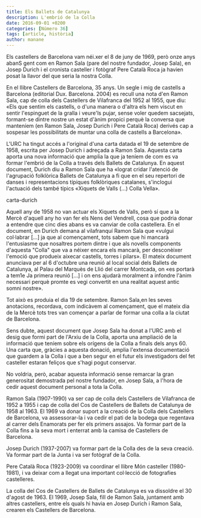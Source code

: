 ```yaml
---
title: Els Ballets de Catalunya
description: L'embrió de la Colla
date: 2016-09-01 +0200
categories: [Número 36]
tags: [article, història]
author: manane
---
```

Els castellers de Barcelona vam néi.xer el 8 de juny de 1969, però onze anys abanS gent com en Ramon Sala (pare del nostre fundador, Josep Sala), en Josep Durich i el cronista casteller i fotògraf Pere Català Roca ja havien posat la llavor del que seria la nostra Colla.

En el llibre Castellers de Barcelona, 35 anys. Un segle i mig de castells a Barcelona (editorial Dux. Barcelona. 2004) es recull una nota d'en Ramon Sala, cap de colla dels Castellers de Vilafranca del 1952 al 1955, que diu: «Els que sentim els castells, o d'una manera o d'altra els hem viscut en sentir l'espinguet de la gralla i veure'ls pujar, sense voler quedem sacsejats, formant-se dintre nostre un estat d'ànim propici perquè la conversa que manteníem (en Ramon Sala, Josep Durich i Pere Català Roca) derivés cap a sospesar les possibilitats de muntar una colla de castells a Barcelona».

L'URC ha tingut accés a l'original d'una carta datada el 19 de setembre de 1958, escrita per Josep Durich i adreçada a Ramon Sala. Aquesta carta aporta una nova informació que amplia la que ja teníem de com es va formar l'embrió de la Colla a través dels Ballets de Catalunya. En aquest document, Durich diu a Ramon Sala que ha «lograt cridar l'atenció de l'agrupació folklòrica Ballets de Catalunya a fi que en el seu repertori de danses i representacions típiques folklòriques catalanes, s'inclogui l'actuació dels també
típics «Xiquets de Valls (...) Colla Vella».

carta-durich

Aquell any de 1958 no van actuar els Xiquets de Valls, però sí que a la Mercè d'aquell any ho van fer els Nens del Vendrell, cosa que podria donar a entendre que cinc dies abans es va canviar de colla castellera. En el document, en Durich demana al vilafranquí Ramon Sala que «vulgui col·labrar [...] ja que al començament, tots sabem que hi mancarà l'entusiasme que nosaltres portem dintre i que als novells components d'aquesta "Colla" que va a néixer encara els mancarà, per desconèixer l'emoció que produeix aixecar castells, torres i pilars».
El mateix document anunciava per al 6 d'octubre una reunió al local social dels Ballets de Catalunya, al Palau del Marquès de Llió del carrer Montcada, on «es portarà a tem1e Ja primera reunió [...] i on ens ajudarà moralment a infondre l'ànim necessari perquè promte es vegi convertit en una realitat aquest antic somni nostre».

Tot això es produia el dia 19 de setembre. Ramon Sala,en les seves anotacions, recordava, com indicàvem al començament, que el mateix dia de la Mercè tots tres van començar a parlar de formar una colla a la ciutat de Barcelona.

Sens dubte, aquest document que Josep Sala ha donat a l'URC amb el desig que formi part de l'Arxiu de la Colla, aporta una ampliació de la informació que teníem sobre els orígens de la Colla a finals dels anys 60. Una carta que, gràcies a aquesta donació, amplia l'extensa documentació que guardem a la Colla i que a ben segur en el futur els investigadors del fet casteller estaran feliços que s'hagi pogut conservar.

No voldria, però, acabar aquesta informació sense remarcar la gran generositat demostrada pel nostre fundador, en Josep Sala, a l'hora de cedir aquest document personal a tota la Colla.

Ramon Sala (1907-1990) va ser cap de colla dels Castellers de Vilafranca de 1952 a 1955 i cap de colla del Cos de Castellers de Ballets de Catalunya de 1958 al 1963. El 1969 va donar suport a la creació de la Colla dels Castellers de Barcelona, va assessorar-la i va cedir el pati de la bodega que regentava al carrer dels Enamorats per fer els primers assajos. Va formar part de la Colla fins a la seva mort i enterrat amb la camisa de Castellers de Barcelona.

Josep Durich (1937-2007) va formar part de la Colla des de la seva creació. Va formar part de la Junta i va ser fotògraf de la Colla.

Pere Català Roca (1923-2009) va coordinar el llibre Món casteller (1980-1981), i va deixar com a llegat una important col·lecció de fotografies castelleres.

La colla del Cos de Castellers de Ballets de Catalunya es va dissoldre el 30 d'agost de 1963. El 1969, Josep Sala,
fill de Ramon Sala, juntament amb altres castellers, entre els quals hi havia en Josep Durich i Ramon Sala, crearen els Castellers de Barcelona.